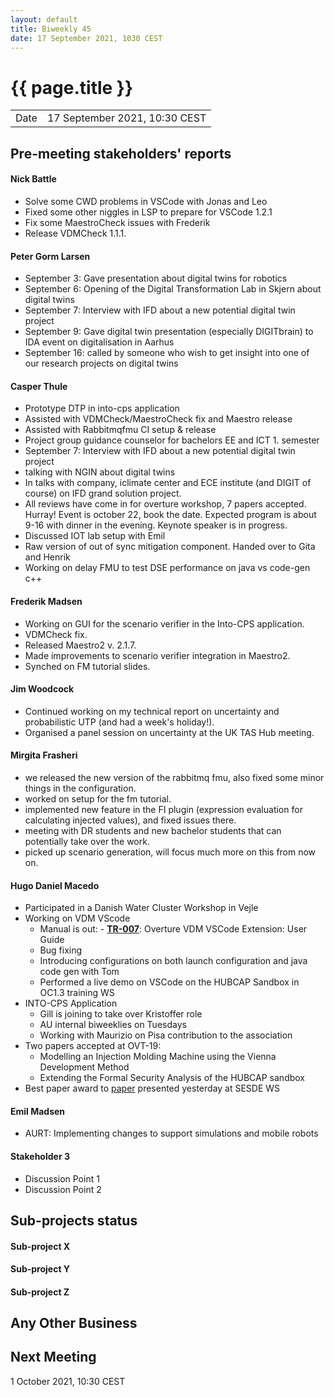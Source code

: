 ```yaml
---
layout: default
title: Biweekly 45
date: 17 September 2021, 1030 CEST
---
```


<script src="https://code.jquery.com/jquery-1.11.1.min.js">
</script>
<script src="/javascripts/edit.js"></script>
<script>setEditButonNm();</script>

# {{ page.title }}

|||
|---|---|
| Date | 17 September 2021, 10:30 CEST |


## Pre-meeting stakeholders' reports

<!-- Please keep in mind that the minutes are publicly available.-->

#### Nick Battle
* Solve some CWD problems in VSCode with Jonas and Leo
* Fixed some other niggles in LSP to prepare for VSCode 1.2.1
* Fix some MaestroCheck issues with Frederik
* Release VDMCheck 1.1.1.

#### Peter Gorm Larsen
* September 3: Gave presentation about digital twins for robotics
* September 6: Opening of the Digital Transformation Lab in Skjern about digital twins
* September 7: Interview with IFD about a new potential digital twin project
* September 9: Gave digital twin presentation (especially DIGITbrain) to IDA event on digitalisation in Aarhus
* September 16: called by someone who wish to get insight into one of our research projects on digital twins

#### Casper Thule
* Prototype DTP in into-cps application
* Assisted with VDMCheck/MaestroCheck fix and Maestro release
* Assisted with Rabbitmqfmu CI setup & release
* Project group guidance counselor for bachelors EE and ICT 1. semester
* September 7: Interview with IFD about a new potential digital twin project
* talking with NGIN about digital twins
* In talks with company, iclimate center and ECE institute (and DIGIT of course) on IFD grand solution project.
* All reviews have come in for overture workshop, 7 papers accepted. Hurray! Event is october 22, book the date. Expected program is about 9-16 with dinner in the evening. Keynote speaker is in progress.
* Discussed IOT lab setup with Emil
* Raw version of out of sync mitigation component. Handed over to Gita and Henrik
* Working on delay FMU to test DSE performance on java vs code-gen c++

#### Frederik Madsen
* Working on GUI for the scenario verifier in the Into-CPS application.
* VDMCheck fix.
* Released Maestro2 v. 2.1.7.
* Made improvements to scenario verifier integration in Maestro2.
* Synched on FM tutorial slides.

#### Jim Woodcock
* Continued working on my technical report on uncertainty and probabilistic UTP (and had a week's holiday!).
* Organised a panel session on uncertainty at the UK TAS Hub meeting.

#### Mirgita Frasheri
* we released the new version of the rabbitmq fmu, also fixed some minor things in the configuration.
* worked on setup for the fm tutorial.
* implemented new feature in the FI plugin (expression evaluation for calculating injected values), and fixed issues there.
* meeting with DR students and new bachelor students that can potentially take over the work.
* picked up scenario generation, will focus much more on this from now on.

#### Hugo Daniel Macedo
* Participated in a Danish Water Cluster Workshop in Vejle
* Working on VDM VScode 
  * Manual is out: - [**TR-007**](https://github.com/overturetool/documentation/raw/editing/documentation/UserGuideVDMVSCode/VDMVSCodeUserGuide.pdf): Overture VDM VSCode Extension: User Guide
  * Bug fixing
  * Introducing configurations on both launch configuration and java code gen with Tom
  * Performed a live demo on VSCode on the HUBCAP Sandbox in OC1.3 training WS
* INTO-CPS Application
  * Gill is joining to take over Kristoffer role
  * AU internal biweeklies on Tuesdays 
  * Working with Maurizio on Pisa contribution to the association
* Two papers accepted at OVT-19:
  * Modelling an Injection Molding Machine using the Vienna Development Method
  * Extending the Formal Security Analysis of the HUBCAP sandbox
* Best paper award to [paper](https://www.cal-tek.eu/proceedings/i3m/2021/sesde/003/) presented yesterday at SESDE WS  

#### Emil Madsen
* AURT: Implementing changes to support simulations and mobile robots

#### Stakeholder 3
* Discussion Point 1
* Discussion Point 2


## Sub-projects status


#### Sub-project X

#### Sub-project Y

#### Sub-project Z

##  Any Other Business

Next Meeting
------------

1 October 2021, 10:30 CEST


<div id="edit_page_div"></div>
